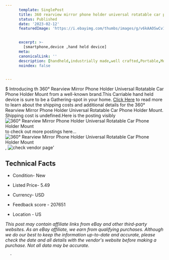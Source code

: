 ```yaml
---
      template: SinglePost
      title: 360 rearview mirror phone holder universal rotatable car phone holder mount
      status: Published
      date: '2023-02-12'
      featuredImage: 'https://i.ebayimg.com/thumbs/images/g/v6kAAOSwCv1jzYPd/s-l225.jpg'
       

      excerpt: >-
        [smartphone,device ,hand held device]
      meta:
      canonicalLink: ''
      description: [handheld,industrially made,well crafted,Portable,Mobile,Compact,Convenient,Lightweight,Maneuverable,Man-portable,Miniature,Carriable,Hand-held,Light,Holdable,Transportable,Mobile device,Pocket-sized,On-the-go,Wireless,Cordless,Compact size,Convenient size, smartphone,device ,hand held device]
      noindex: false
      

---
```

$
      Introducing th 360° Rearview Mirror Phone Holder Universal Rotatable  Car Phone Holder Mount from a well-known brand.This Carriable hand held device is sure to be a Gathering-spot in your home. [Click Here](https://www.ebay.com/itm/234811654089?hash=item36abdd7fc9%3Ag%3Av6kAAOSwCv1jzYPd&amdata=enc%3AAQAHAAAA4DaYC1tfTsaPAEnVnzAsmvbeM6hlZxwWJEXSrhWDP8dcT93KuAkp0cB7zi3zKHeGyQFjPSbxo72W1ycX8p9zw3HvaYa5mx47pzQThrnNqtJ%2FUHQ1wCH%2B3SeM%2BCQPbghQvUVeV2hIJdjiLcCEDZqgZn%2Bl%2BTD8GRziIP%2F5thWm3auNAcOmeRpzpTphAfabBY4eEW50%2Ftc3RTqyZLuK%2Ff68nYoPV9gcxQoUy72Mr%2Fv%2FLffBxQegEpMK5TnHl%2BPb3aTFubdt7sI2CPUc1jY%2BqWlWWhE3XKqx01RjBD8F3RXaUf6K&mkevt=1&mkcid=1&mkrid=711-53200-19255-0&campid=%253CePNCampaignId%253E&customid=%253CreferenceId%253E&toolid=10049) to read more to learn about the shipping costs and additional details for the 360° Rearview Mirror Phone Holder Universal Rotatable  Car Phone Holder Mount. Shipping cost is undefined.Here is the posting visibly ![360° Rearview Mirror Phone Holder Universal Rotatable  Car Phone Holder Mount](https://i.ebayimg.com/thumbs/images/g/v6kAAOSwCv1jzYPd/s-l225.jpg) to check out more postings here... ![360° Rearview Mirror Phone Holder Universal Rotatable  Car Phone Holder Mount](https://i.ebayimg.com/images/g/v6kAAOSwCv1jzYPd/s-l1600.jpg), ![check vendor page](https://origin-galleryplus.ebayimg.com/ws/web/234811654089_2_0_1/225x225.jpg,https://origin-galleryplus.ebayimg.com/ws/web/234811654089_3_0_1/225x225.jpg,https://origin-galleryplus.ebayimg.com/ws/web/234811654089_4_0_1/225x225.jpg,https://origin-galleryplus.ebayimg.com/ws/web/234811654089_5_0_1/225x225.jpg,https://origin-galleryplus.ebayimg.com/ws/web/234811654089_6_0_1/225x225.jpg,https://origin-galleryplus.ebayimg.com/ws/web/234811654089_7_0_1/225x225.jpg,https://origin-galleryplus.ebayimg.com/ws/web/234811654089_8_0_1/225x225.jpg,https://origin-galleryplus.ebayimg.com/ws/web/234811654089_9_0_1/225x225.jpg,https://origin-galleryplus.ebayimg.com/ws/web/234811654089_10_0_1/225x225.jpg,https://origin-galleryplus.ebayimg.com/ws/web/234811654089_11_0_1/225x225.jpg,https://origin-galleryplus.ebayimg.com/ws/web/234811654089_12_0_1/225x225.jpg)'

      

 ## Technical Facts 



     
      

 - Condition- New 


      

 - Listed Price- 5.49 


      

 - Currency- USD 


      

 - Feedback score - 207651 


      

 - Location - US 


      
      

 *_This post may contain affiliate links from eBay and other third-party websites. As an eBay affiliate, we earn from qualifying purchases. Although we do our best to keep the information up-to-date and accurate, please check the date and all details with the vendor's website before making a purchase. Not all data may be accurate._*




      -
